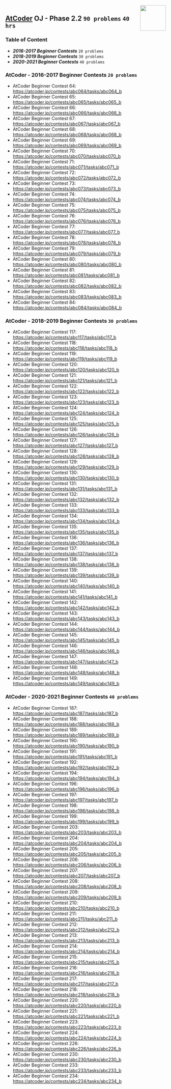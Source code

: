 <img align="right" width="80" height="80" src="https://github.com/cs-MohamedAyman/Problem-Solving-Training/blob/master/online-judges-logos/atcoder.jpg">

## [AtCoder](https://atcoder.jp/) OJ - Phase 2.2 `90 problems` `40 hrs`

### Table of Content

- ***2016-2017 Beginner Contests*** 	`20 problems`
- ***2018-2019 Beginner Contests*** 	`30 problems`
- ***2020-2021 Beginner Contests*** 	`40 problems`

### AtCoder - 2016-2017 Beginner Contests `20 problems`

- AtCoder Beginner Contest 64: https://atcoder.jp/contests/abc064/tasks/abc064_b
- AtCoder Beginner Contest 65: https://atcoder.jp/contests/abc065/tasks/abc065_b
- AtCoder Beginner Contest 66: https://atcoder.jp/contests/abc066/tasks/abc066_b
- AtCoder Beginner Contest 67: https://atcoder.jp/contests/abc067/tasks/abc067_b
- AtCoder Beginner Contest 68: https://atcoder.jp/contests/abc068/tasks/abc068_b
- AtCoder Beginner Contest 69: https://atcoder.jp/contests/abc069/tasks/abc069_b
- AtCoder Beginner Contest 70: https://atcoder.jp/contests/abc070/tasks/abc070_b
- AtCoder Beginner Contest 71: https://atcoder.jp/contests/abc071/tasks/abc071_b
- AtCoder Beginner Contest 72: https://atcoder.jp/contests/abc072/tasks/abc072_b
- AtCoder Beginner Contest 73: https://atcoder.jp/contests/abc073/tasks/abc073_b
- AtCoder Beginner Contest 74: https://atcoder.jp/contests/abc074/tasks/abc074_b
- AtCoder Beginner Contest 75: https://atcoder.jp/contests/abc075/tasks/abc075_b
- AtCoder Beginner Contest 76: https://atcoder.jp/contests/abc076/tasks/abc076_b
- AtCoder Beginner Contest 77: https://atcoder.jp/contests/abc077/tasks/abc077_b
- AtCoder Beginner Contest 78: https://atcoder.jp/contests/abc078/tasks/abc078_b
- AtCoder Beginner Contest 79: https://atcoder.jp/contests/abc079/tasks/abc079_b
- AtCoder Beginner Contest 80: https://atcoder.jp/contests/abc080/tasks/abc080_b
- AtCoder Beginner Contest 81: https://atcoder.jp/contests/abc081/tasks/abc081_b
- AtCoder Beginner Contest 82: https://atcoder.jp/contests/abc082/tasks/abc082_b
- AtCoder Beginner Contest 83: https://atcoder.jp/contests/abc083/tasks/abc083_b
- AtCoder Beginner Contest 84: https://atcoder.jp/contests/abc084/tasks/abc084_b

### AtCoder - 2018-2019 Beginner Contests `30 problems`

- AtCoder Beginner Contest 117: https://atcoder.jp/contests/abc117/tasks/abc117_b
- AtCoder Beginner Contest 118: https://atcoder.jp/contests/abc118/tasks/abc118_b
- AtCoder Beginner Contest 119: https://atcoder.jp/contests/abc119/tasks/abc119_b
- AtCoder Beginner Contest 120: https://atcoder.jp/contests/abc120/tasks/abc120_b
- AtCoder Beginner Contest 121: https://atcoder.jp/contests/abc121/tasks/abc121_b
- AtCoder Beginner Contest 122: https://atcoder.jp/contests/abc122/tasks/abc122_b
- AtCoder Beginner Contest 123: https://atcoder.jp/contests/abc123/tasks/abc123_b
- AtCoder Beginner Contest 124: https://atcoder.jp/contests/abc124/tasks/abc124_b
- AtCoder Beginner Contest 125: https://atcoder.jp/contests/abc125/tasks/abc125_b
- AtCoder Beginner Contest 126: https://atcoder.jp/contests/abc126/tasks/abc126_b
- AtCoder Beginner Contest 127: https://atcoder.jp/contests/abc127/tasks/abc127_b
- AtCoder Beginner Contest 128: https://atcoder.jp/contests/abc128/tasks/abc128_b
- AtCoder Beginner Contest 129: https://atcoder.jp/contests/abc129/tasks/abc129_b
- AtCoder Beginner Contest 130: https://atcoder.jp/contests/abc130/tasks/abc130_b
- AtCoder Beginner Contest 131: https://atcoder.jp/contests/abc131/tasks/abc131_b
- AtCoder Beginner Contest 132: https://atcoder.jp/contests/abc132/tasks/abc132_b
- AtCoder Beginner Contest 133: https://atcoder.jp/contests/abc133/tasks/abc133_b
- AtCoder Beginner Contest 134: https://atcoder.jp/contests/abc134/tasks/abc134_b
- AtCoder Beginner Contest 135: https://atcoder.jp/contests/abc135/tasks/abc135_b
- AtCoder Beginner Contest 136: https://atcoder.jp/contests/abc136/tasks/abc136_b
- AtCoder Beginner Contest 137: https://atcoder.jp/contests/abc137/tasks/abc137_b
- AtCoder Beginner Contest 138: https://atcoder.jp/contests/abc138/tasks/abc138_b
- AtCoder Beginner Contest 139: https://atcoder.jp/contests/abc139/tasks/abc139_b
- AtCoder Beginner Contest 140: https://atcoder.jp/contests/abc140/tasks/abc140_b
- AtCoder Beginner Contest 141: https://atcoder.jp/contests/abc141/tasks/abc141_b
- AtCoder Beginner Contest 142: https://atcoder.jp/contests/abc142/tasks/abc142_b
- AtCoder Beginner Contest 143: https://atcoder.jp/contests/abc143/tasks/abc143_b
- AtCoder Beginner Contest 144: https://atcoder.jp/contests/abc144/tasks/abc144_b
- AtCoder Beginner Contest 145: https://atcoder.jp/contests/abc145/tasks/abc145_b
- AtCoder Beginner Contest 146: https://atcoder.jp/contests/abc146/tasks/abc146_b
- AtCoder Beginner Contest 147: https://atcoder.jp/contests/abc147/tasks/abc147_b
- AtCoder Beginner Contest 148: https://atcoder.jp/contests/abc148/tasks/abc148_b
- AtCoder Beginner Contest 149: https://atcoder.jp/contests/abc149/tasks/abc149_b

### AtCoder - 2020-2021 Beginner Contests `40 problems`

- AtCoder Beginner Contest 187: https://atcoder.jp/contests/abc187/tasks/abc187_b
- AtCoder Beginner Contest 188: https://atcoder.jp/contests/abc188/tasks/abc188_b
- AtCoder Beginner Contest 189: https://atcoder.jp/contests/abc189/tasks/abc189_b
- AtCoder Beginner Contest 190: https://atcoder.jp/contests/abc190/tasks/abc190_b
- AtCoder Beginner Contest 191: https://atcoder.jp/contests/abc191/tasks/abc191_b
- AtCoder Beginner Contest 192: https://atcoder.jp/contests/abc192/tasks/abc192_b
- AtCoder Beginner Contest 194: https://atcoder.jp/contests/abc194/tasks/abc194_b
- AtCoder Beginner Contest 196: https://atcoder.jp/contests/abc196/tasks/abc196_b
- AtCoder Beginner Contest 197: https://atcoder.jp/contests/abc197/tasks/abc197_b
- AtCoder Beginner Contest 198: https://atcoder.jp/contests/abc198/tasks/abc198_b
- AtCoder Beginner Contest 199: https://atcoder.jp/contests/abc199/tasks/abc199_b
- AtCoder Beginner Contest 203: https://atcoder.jp/contests/abc203/tasks/abc203_b
- AtCoder Beginner Contest 204: https://atcoder.jp/contests/abc204/tasks/abc204_b
- AtCoder Beginner Contest 205: https://atcoder.jp/contests/abc205/tasks/abc205_b
- AtCoder Beginner Contest 206: https://atcoder.jp/contests/abc206/tasks/abc206_b
- AtCoder Beginner Contest 207: https://atcoder.jp/contests/abc207/tasks/abc207_b
- AtCoder Beginner Contest 208: https://atcoder.jp/contests/abc208/tasks/abc208_b
- AtCoder Beginner Contest 209: https://atcoder.jp/contests/abc209/tasks/abc209_b
- AtCoder Beginner Contest 210: https://atcoder.jp/contests/abc210/tasks/abc210_b
- AtCoder Beginner Contest 211: https://atcoder.jp/contests/abc211/tasks/abc211_b
- AtCoder Beginner Contest 212: https://atcoder.jp/contests/abc212/tasks/abc212_b
- AtCoder Beginner Contest 213: https://atcoder.jp/contests/abc213/tasks/abc213_b
- AtCoder Beginner Contest 214: https://atcoder.jp/contests/abc214/tasks/abc214_b
- AtCoder Beginner Contest 215: https://atcoder.jp/contests/abc215/tasks/abc215_b
- AtCoder Beginner Contest 216: https://atcoder.jp/contests/abc216/tasks/abc216_b
- AtCoder Beginner Contest 217: https://atcoder.jp/contests/abc217/tasks/abc217_b
- AtCoder Beginner Contest 218: https://atcoder.jp/contests/abc218/tasks/abc218_b
- AtCoder Beginner Contest 220: https://atcoder.jp/contests/abc220/tasks/abc220_b
- AtCoder Beginner Contest 221: https://atcoder.jp/contests/abc221/tasks/abc221_b
- AtCoder Beginner Contest 223: https://atcoder.jp/contests/abc223/tasks/abc223_b
- AtCoder Beginner Contest 224: https://atcoder.jp/contests/abc224/tasks/abc224_b
- AtCoder Beginner Contest 226: https://atcoder.jp/contests/abc226/tasks/abc226_b
- AtCoder Beginner Contest 230: https://atcoder.jp/contests/abc230/tasks/abc230_b
- AtCoder Beginner Contest 233: https://atcoder.jp/contests/abc233/tasks/abc233_b
- AtCoder Beginner Contest 234: https://atcoder.jp/contests/abc234/tasks/abc234_b
